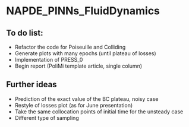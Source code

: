 # NAPDE_PINNs_FluidDynamics

## To do list:
- Refactor the code for Poiseuille and Colliding
- Generate plots with many epochs (until plateau of losses)
- Implementation of PRESS_0
- Begin report (PoliMi template article, single column)

## Further ideas
- Prediction of the exact value of the BC plateau, noisy case
- Restyle of losses plot (as for June presentation)
- Take the same collocation points of initial time for the unsteady case
- Different type of sampling
